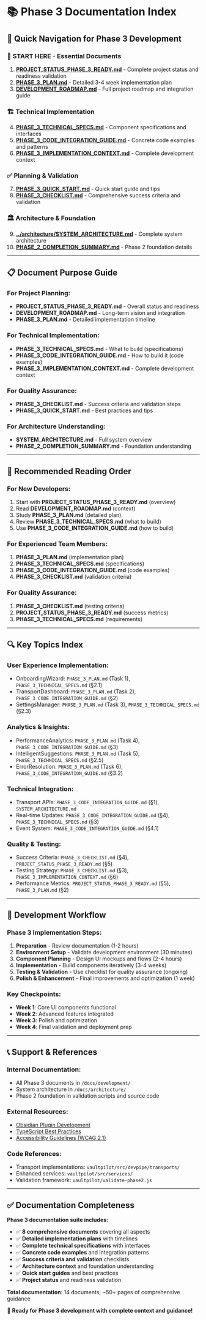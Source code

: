 # 📚 Phase 3 Documentation Index

## 🎯 Quick Navigation for Phase 3 Development

### 🚀 **START HERE** - Essential Documents
1. **[PROJECT_STATUS_PHASE_3_READY.md](PROJECT_STATUS_PHASE_3_READY.md)** - Complete project status and readiness validation
2. **[PHASE_3_PLAN.md](PHASE_3_PLAN.md)** - Detailed 3-4 week implementation plan
3. **[DEVELOPMENT_ROADMAP.md](DEVELOPMENT_ROADMAP.md)** - Full project roadmap and integration guide

### 🏗️ Technical Implementation
4. **[PHASE_3_TECHNICAL_SPECS.md](PHASE_3_TECHNICAL_SPECS.md)** - Component specifications and interfaces
5. **[PHASE_3_CODE_INTEGRATION_GUIDE.md](PHASE_3_CODE_INTEGRATION_GUIDE.md)** - Concrete code examples and patterns
6. **[PHASE_3_IMPLEMENTATION_CONTEXT.md](PHASE_3_IMPLEMENTATION_CONTEXT.md)** - Complete development context

### ✅ Planning & Validation
7. **[PHASE_3_QUICK_START.md](PHASE_3_QUICK_START.md)** - Quick start guide and tips
8. **[PHASE_3_CHECKLIST.md](PHASE_3_CHECKLIST.md)** - Comprehensive success criteria and validation

### 🏛️ Architecture & Foundation
9. **[../architecture/SYSTEM_ARCHITECTURE.md](../architecture/SYSTEM_ARCHITECTURE.md)** - Complete system architecture
10. **[PHASE_2_COMPLETION_SUMMARY.md](PHASE_2_COMPLETION_SUMMARY.md)** - Phase 2 foundation details

---

## 📋 Document Purpose Guide

### For Project Planning:
- **PROJECT_STATUS_PHASE_3_READY.md** - Overall status and readiness
- **DEVELOPMENT_ROADMAP.md** - Long-term vision and integration
- **PHASE_3_PLAN.md** - Detailed implementation timeline

### For Technical Implementation:
- **PHASE_3_TECHNICAL_SPECS.md** - What to build (specifications)
- **PHASE_3_CODE_INTEGRATION_GUIDE.md** - How to build it (code examples)
- **PHASE_3_IMPLEMENTATION_CONTEXT.md** - Complete development context

### For Quality Assurance:
- **PHASE_3_CHECKLIST.md** - Success criteria and validation steps
- **PHASE_3_QUICK_START.md** - Best practices and tips

### For Architecture Understanding:
- **SYSTEM_ARCHITECTURE.md** - Full system overview
- **PHASE_2_COMPLETION_SUMMARY.md** - Foundation understanding

---

## 🎯 Recommended Reading Order

### For New Developers:
1. Start with **PROJECT_STATUS_PHASE_3_READY.md** (overview)
2. Read **DEVELOPMENT_ROADMAP.md** (context)
3. Study **PHASE_3_PLAN.md** (detailed plan)
4. Review **PHASE_3_TECHNICAL_SPECS.md** (what to build)
5. Use **PHASE_3_CODE_INTEGRATION_GUIDE.md** (how to build)

### For Experienced Team Members:
1. **PHASE_3_PLAN.md** (implementation plan)
2. **PHASE_3_TECHNICAL_SPECS.md** (specifications)
3. **PHASE_3_CODE_INTEGRATION_GUIDE.md** (code examples)
4. **PHASE_3_CHECKLIST.md** (validation criteria)

### For Quality Assurance:
1. **PHASE_3_CHECKLIST.md** (testing criteria)
2. **PROJECT_STATUS_PHASE_3_READY.md** (success metrics)
3. **PHASE_3_TECHNICAL_SPECS.md** (requirements)

---

## 🔍 Key Topics Index

### User Experience Implementation:
- OnboardingWizard: `PHASE_3_PLAN.md` (Task 1), `PHASE_3_TECHNICAL_SPECS.md` (§2.1)
- TransportDashboard: `PHASE_3_PLAN.md` (Task 2), `PHASE_3_CODE_INTEGRATION_GUIDE.md` (§2)
- SettingsManager: `PHASE_3_PLAN.md` (Task 3), `PHASE_3_TECHNICAL_SPECS.md` (§2.3)

### Analytics & Insights:
- PerformanceAnalytics: `PHASE_3_PLAN.md` (Task 4), `PHASE_3_CODE_INTEGRATION_GUIDE.md` (§3)
- IntelligentSuggestions: `PHASE_3_PLAN.md` (Task 5), `PHASE_3_TECHNICAL_SPECS.md` (§2.5)
- ErrorResolution: `PHASE_3_PLAN.md` (Task 6), `PHASE_3_CODE_INTEGRATION_GUIDE.md` (§3.2)

### Technical Integration:
- Transport APIs: `PHASE_3_CODE_INTEGRATION_GUIDE.md` (§1), `SYSTEM_ARCHITECTURE.md`
- Real-time Updates: `PHASE_3_CODE_INTEGRATION_GUIDE.md` (§4), `PHASE_3_TECHNICAL_SPECS.md` (§3)
- Event System: `PHASE_3_CODE_INTEGRATION_GUIDE.md` (§4.1)

### Quality & Testing:
- Success Criteria: `PHASE_3_CHECKLIST.md` (§4), `PROJECT_STATUS_PHASE_3_READY.md` (§5)
- Testing Strategy: `PHASE_3_CHECKLIST.md` (§3), `PHASE_3_IMPLEMENTATION_CONTEXT.md` (§6)
- Performance Metrics: `PROJECT_STATUS_PHASE_3_READY.md` (§5), `PHASE_3_PLAN.md` (§2)

---

## 🚀 Development Workflow

### Phase 3 Implementation Steps:
1. **Preparation** - Review documentation (1-2 hours)
2. **Environment Setup** - Validate development environment (30 minutes)
3. **Component Planning** - Design UI mockups and flows (2-4 hours)
4. **Implementation** - Build components iteratively (3-4 weeks)
5. **Testing & Validation** - Use checklist for quality assurance (ongoing)
6. **Polish & Enhancement** - Final improvements and optimization (1 week)

### Key Checkpoints:
- **Week 1**: Core UI components functional
- **Week 2**: Advanced features integrated  
- **Week 3**: Polish and optimization
- **Week 4**: Final validation and deployment prep

---

## 📞 Support & References

### Internal Documentation:
- All Phase 3 documents in `/docs/development/`
- System architecture in `/docs/architecture/`
- Phase 2 foundation in validation scripts and source code

### External Resources:
- [Obsidian Plugin Development](https://docs.obsidian.md/Plugins/Getting+started/Build+a+plugin)
- [TypeScript Best Practices](https://typescript-eslint.io/rules/)
- [Accessibility Guidelines (WCAG 2.1)](https://www.w3.org/WAI/WCAG21/quickref/)

### Code References:
- Transport implementations: `vaultpilot/src/devpipe/transports/`
- Enhanced services: `vaultpilot/src/services/`
- Validation framework: `vaultpilot/validate-phase2.js`

---

## ✅ Documentation Completeness

**Phase 3 documentation suite includes:**
- ✅ **8 comprehensive documents** covering all aspects
- ✅ **Detailed implementation plans** with timelines
- ✅ **Complete technical specifications** with interfaces
- ✅ **Concrete code examples** and integration patterns
- ✅ **Success criteria and validation** checklists
- ✅ **Architecture context** and foundation understanding
- ✅ **Quick start guides** and best practices
- ✅ **Project status** and readiness validation

**Total documentation**: 14 documents, ~50+ pages of comprehensive guidance

🎯 **Ready for Phase 3 development with complete context and guidance!**
